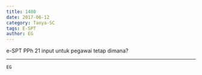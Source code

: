 ```yaml
---
title: 1480
date: 2017-06-12
category: Tanya-SC
tags: E-SPT
author: EG
---
```


e-SPT PPh 21 input untuk pegawai tetap dimana?

---



`EG`
